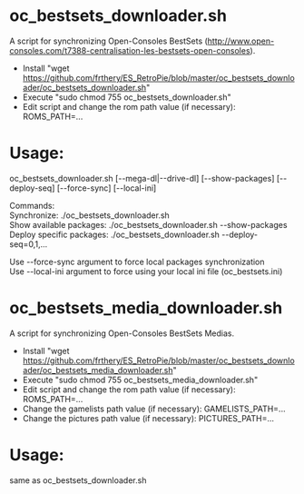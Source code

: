 oc_bestsets_downloader.sh
=================
A script for synchronizing Open-Consoles BestSets (http://www.open-consoles.com/t7388-centralisation-les-bestsets-open-consoles).

- Install "wget https://github.com/frthery/ES_RetroPie/blob/master/oc_bestsets_downloader/oc_bestsets_downloader.sh"
- Execute "sudo chmod 755 oc_bestsets_downloader.sh"
- Edit script and change the rom path value (if necessary): ROMS_PATH=...

Usage:
======
oc_bestsets_downloader.sh [--mega-dl|--drive-dl] [--show-packages] [--deploy-seq] [--force-sync] [--local-ini]

Commands:<br/>
Synchronize: ./oc_bestsets_downloader.sh<br/>
Show available packages: ./oc_bestsets_downloader.sh --show-packages<br/>
Deploy specific packages: ./oc_bestsets_downloader.sh --deploy-seq=0,1,...<br/>

Use --force-sync argument to force local packages synchronization<br/>
Use --local-ini argument to force using your local ini file (oc_bestsets.ini)<br/>

oc_bestsets_media_downloader.sh
=================
A script for synchronizing Open-Consoles BestSets Medias.

- Install "wget https://github.com/frthery/ES_RetroPie/blob/master/oc_bestsets_downloader/oc_bestsets_media_downloader.sh"
- Execute "sudo chmod 755 oc_bestsets_media_downloader.sh"
- Edit script and change the rom path value (if necessary): ROMS_PATH=...
- Change the gamelists path value (if necessary): GAMELISTS_PATH=...
- Change the pictures path value (if necessary): PICTURES_PATH=...

Usage:
======
same as oc_bestsets_downloader.sh
